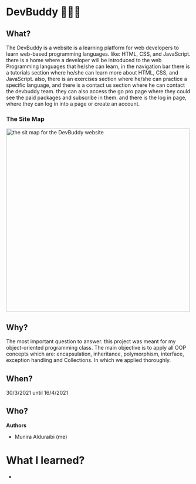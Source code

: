 # DevBuddy 👩🏽‍💻

## What?
The DevBuddy is a website is a learning platform for web developers to learn web-based programming languages. like: HTML, CSS, and JavaScript. there is a home where a developer will be introduced to the web Programming languages that he/she can learn, in the navigation bar there is a tutorials section where he/she can learn more about HTML, CSS, and JavaScript. also, there is an exercises section where he/she can practice a specific language, and there is a contact us section where he can contact the devbuddy team. they can also access the go pro page where they could see the paid packages and subscribe in them. and there is the log in page, where they can log in into a page or create an account. 

### The Site Map
<img width="500" hight="500" alt="the sit map for the DevBuddy website" src="https://user-images.githubusercontent.com/80950031/209173070-f74e7809-ff73-48e9-b216-081e69ef95d2.png">



## Why?
The most important question to answer. this project was meant for my object-oriented programming class.
The main objective is to apply all OOP concepts which are: encapsulation, inheritance, polymorphism, interface, exception handling and Collections. In which we applied thoroughly.

## When? 
30/3/2021 until 16/4/2021

## Who?
**Authors**
* Munira Alduraibi (me)

# What I learned?
* 
